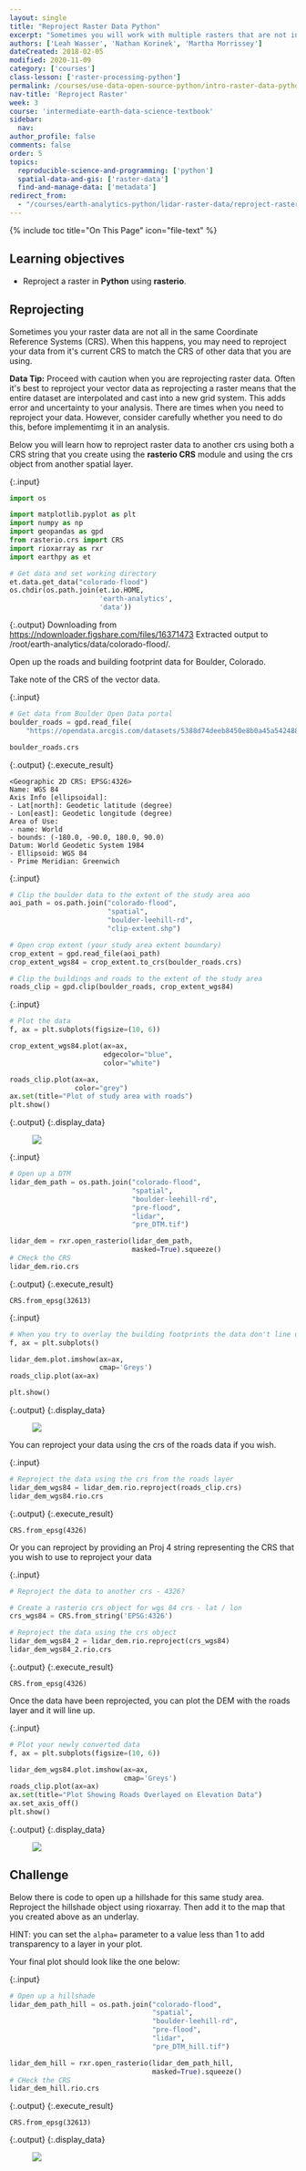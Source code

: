 ```yaml
---
layout: single
title: "Reproject Raster Data Python"
excerpt: "Sometimes you will work with multiple rasters that are not in the same projections, and thus, need to reproject the rasters, so they are in the same coordinate reference system. Learn how to reproject raster data in Python using Rasterio."
authors: ['Leah Wasser', 'Nathan Korinek', 'Martha Morrissey']
dateCreated: 2018-02-05
modified: 2020-11-09
category: ['courses']
class-lesson: ['raster-processing-python']
permalink: /courses/use-data-open-source-python/intro-raster-data-python/raster-data-processing/reproject-raster/
nav-title: 'Reproject Raster'
week: 3
course: 'intermediate-earth-data-science-textbook'
sidebar:
  nav:
author_profile: false
comments: false
order: 5
topics:
  reproducible-science-and-programming: ['python']
  spatial-data-and-gis: ['raster-data']
  find-and-manage-data: ['metadata']
redirect_from:
  - "/courses/earth-analytics-python/lidar-raster-data/reproject-raster/"
---
```


{% include toc title="On This Page" icon="file-text" %}

<div class='notice--success' markdown="1">

## <i class="fa fa-graduation-cap" aria-hidden="true"></i> Learning objectives

* Reproject a raster in **Python** using **rasterio**.

</div>


## Reprojecting

Sometimes you your raster data are not all in the same Coordinate Reference Systems (CRS).
When this happens, you may need to reproject your data from it's current CRS to match the
CRS of other data that you are using.

**Data Tip:** Proceed with caution when you are reprojecting raster data. Often it's best to
reproject your vector data as reprojecting a raster means that the entire dataset are
interpolated and cast into a new grid system. This adds error and uncertainty to your analysis.
There are times when you need to reproject your data. However, consider carefully whether
you need to do this, before implementimg it in an analysis.

Below you will learn how to reproject raster data to another crs using both a CRS string
that you create using the **rasterio CRS** module and using the crs object from another
spatial layer.

{:.input}
```python
import os

import matplotlib.pyplot as plt
import numpy as np
import geopandas as gpd
from rasterio.crs import CRS
import rioxarray as rxr
import earthpy as et

# Get data and set working directory
et.data.get_data("colorado-flood")
os.chdir(os.path.join(et.io.HOME,
                      'earth-analytics',
                      'data'))
```

{:.output}
    Downloading from https://ndownloader.figshare.com/files/16371473
    Extracted output to /root/earth-analytics/data/colorado-flood/.



Open up the roads and building footprint data for Boulder, Colorado.

Take note of the CRS of the vector data.


{:.input}
```python
# Get data from Boulder Open Data portal
boulder_roads = gpd.read_file(
    "https://opendata.arcgis.com/datasets/5388d74deeb8450e8b0a45a542488ec8_0.geojson")

boulder_roads.crs
```

{:.output}
{:.execute_result}



    <Geographic 2D CRS: EPSG:4326>
    Name: WGS 84
    Axis Info [ellipsoidal]:
    - Lat[north]: Geodetic latitude (degree)
    - Lon[east]: Geodetic longitude (degree)
    Area of Use:
    - name: World
    - bounds: (-180.0, -90.0, 180.0, 90.0)
    Datum: World Geodetic System 1984
    - Ellipsoid: WGS 84
    - Prime Meridian: Greenwich





{:.input}
```python
# Clip the boulder data to the extent of the study area aoo
aoi_path = os.path.join("colorado-flood",
                        "spatial",
                        "boulder-leehill-rd",
                        "clip-extent.shp")

# Open crop extent (your study area extent boundary)
crop_extent = gpd.read_file(aoi_path)
crop_extent_wgs84 = crop_extent.to_crs(boulder_roads.crs)

# Clip the buildings and roads to the extent of the study area
roads_clip = gpd.clip(boulder_roads, crop_extent_wgs84)
```

{:.input}
```python
# Plot the data
f, ax = plt.subplots(figsize=(10, 6))

crop_extent_wgs84.plot(ax=ax,
                       edgecolor="blue",
                       color="white")

roads_clip.plot(ax=ax,
                color="grey")
ax.set(title="Plot of study area with roads")
plt.show()
```

{:.output}
{:.display_data}

<figure>

<img src = "{{ site.url }}/images/courses/intermediate-eds-textbook/03-intro-raster/raster-processing-python/2018-02-05-raster05-reproject-raster-data/2018-02-05-raster05-reproject-raster-data_7_0.png">

</figure>




{:.input}
```python
# Open up a DTM
lidar_dem_path = os.path.join("colorado-flood",
                              "spatial",
                              "boulder-leehill-rd",
                              "pre-flood",
                              "lidar",
                              "pre_DTM.tif")

lidar_dem = rxr.open_rasterio(lidar_dem_path,
                              masked=True).squeeze()
# CHeck the CRS
lidar_dem.rio.crs
```

{:.output}
{:.execute_result}



    CRS.from_epsg(32613)





{:.input}
```python
# When you try to overlay the building footprints the data don't line up
f, ax = plt.subplots()

lidar_dem.plot.imshow(ax=ax,
                      cmap='Greys')
roads_clip.plot(ax=ax)

plt.show()
```

{:.output}
{:.display_data}

<figure>

<img src = "{{ site.url }}/images/courses/intermediate-eds-textbook/03-intro-raster/raster-processing-python/2018-02-05-raster05-reproject-raster-data/2018-02-05-raster05-reproject-raster-data_9_0.png">

</figure>




You can reproject your data using the crs of the roads data if you wish.

{:.input}
```python
# Reproject the data using the crs from the roads layer
lidar_dem_wgs84 = lidar_dem.rio.reproject(roads_clip.crs)
lidar_dem_wgs84.rio.crs
```

{:.output}
{:.execute_result}



    CRS.from_epsg(4326)





Or you can reproject by providing an Proj 4 string representing the CRS that you wish
to use to reproject your data

{:.input}
```python
# Reproject the data to another crs - 4326?

# Create a rasterio crs object for wgs 84 crs - lat / lon
crs_wgs84 = CRS.from_string('EPSG:4326')

# Reproject the data using the crs object
lidar_dem_wgs84_2 = lidar_dem.rio.reproject(crs_wgs84)
lidar_dem_wgs84_2.rio.crs
```

{:.output}
{:.execute_result}



    CRS.from_epsg(4326)





Once the data have been reprojected, you can plot the
DEM with the roads layer and it will line up.

{:.input}
```python
# Plot your newly converted data
f, ax = plt.subplots(figsize=(10, 6))

lidar_dem_wgs84.plot.imshow(ax=ax,
                            cmap='Greys')
roads_clip.plot(ax=ax)
ax.set(title="Plot Showing Roads Overlayed on Elevation Data")
ax.set_axis_off()
plt.show()
```

{:.output}
{:.display_data}

<figure>

<img src = "{{ site.url }}/images/courses/intermediate-eds-textbook/03-intro-raster/raster-processing-python/2018-02-05-raster05-reproject-raster-data/2018-02-05-raster05-reproject-raster-data_15_0.png">

</figure>




## Challenge

Below there is code to open up a hillshade for this
same study area. Reproject the hillshade object using rioxarray.
Then add it to the map that you created above as an underlay.

HINT: you can set the `alpha=` parameter to a value less than 1
to add transparency to a layer in your plot.

Your final plot should look like the one below:

{:.input}
```python
# Open up a hillshade
lidar_dem_path_hill = os.path.join("colorado-flood",
                                   "spatial",
                                   "boulder-leehill-rd",
                                   "pre-flood",
                                   "lidar",
                                   "pre_DTM_hill.tif")

lidar_dem_hill = rxr.open_rasterio(lidar_dem_path_hill,
                                   masked=True).squeeze()
# CHeck the CRS
lidar_dem_hill.rio.crs
```

{:.output}
{:.execute_result}



    CRS.from_epsg(32613)






{:.output}
{:.display_data}

<figure>

<img src = "{{ site.url }}/images/courses/intermediate-eds-textbook/03-intro-raster/raster-processing-python/2018-02-05-raster05-reproject-raster-data/2018-02-05-raster05-reproject-raster-data_18_0.png">

</figure>
